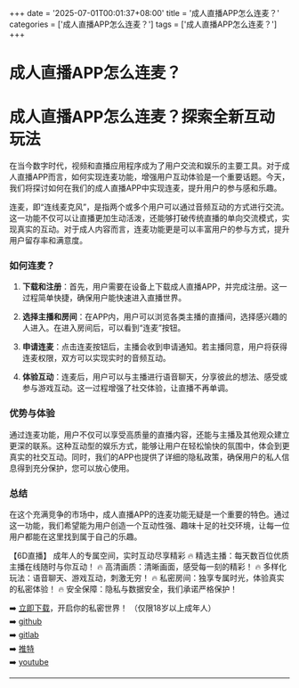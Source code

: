 +++
date = '2025-07-01T00:01:37+08:00'
title = '成人直播APP怎么连麦？'
categories = ['成人直播APP怎么连麦？']
tags = ['成人直播APP怎么连麦？']
+++

# 成人直播APP怎么连麦？

# 成人直播APP怎么连麦？探索全新互动玩法

在当今数字时代，视频和直播应用程序成为了用户交流和娱乐的主要工具。对于成人直播APP而言，如何实现连麦功能，增强用户互动体验是一个重要话题。今天，我们将探讨如何在我们的成人直播APP中实现连麦，提升用户的参与感和乐趣。

连麦，即“连线麦克风”，是指两个或多个用户可以通过音频互动的方式进行交流。这一功能不仅可以让直播更加生动活泼，还能够打破传统直播的单向交流模式，实现真实的互动。对于成人内容而言，连麦功能更是可以丰富用户的参与方式，提升用户留存率和满意度。

### 如何连麦？

1. **下载和注册**：首先，用户需要在设备上下载成人直播APP，并完成注册。这一过程简单快捷，确保用户能快速进入直播世界。

2. **选择主播和房间**：在APP内，用户可以浏览各类主播的直播间，选择感兴趣的人进入。在进入房间后，可以看到“连麦”按钮。

3. **申请连麦**：点击连麦按钮后，主播会收到申请通知。若主播同意，用户将获得连麦权限，双方可以实现实时的音频互动。

4. **体验互动**：连麦后，用户可以与主播进行语音聊天，分享彼此的想法、感受或参与游戏互动。这一过程增强了社交体验，让直播不再单调。

### 优势与体验

通过连麦功能，用户不仅可以享受高质量的直播内容，还能与主播及其他观众建立更深的联系。这种互动型的娱乐方式，能够让用户在轻松愉快的氛围中，体会到更真实的社交互动。同时，我们的APP也提供了详细的隐私政策，确保用户的私人信息得到充分保护，您可以放心使用。

### 总结

在这个充满竞争的市场中，成人直播APP的连麦功能无疑是一个重要的特色。通过这一功能，我们希望能为用户创造一个互动性强、趣味十足的社交环境，让每一位用户都能在这里找到属于自己的乐趣。

【6D直播】
成年人的专属空间，实时互动尽享精彩
🔥 精选主播：每天数百位优质主播在线随时与你互动！
🔥 高清画质：清晰画面，感受每一刻的精彩！
🔥 多样化玩法：语音聊天、游戏互动，刺激无穷！
🔥 私密房间：独享专属时光，体验真实的私密体验！
🔥 安全保障：隐私与数据安全，我们承诺严格保护！

➡️ [立即下载](https://down123.s3.ap-east-1.amazonaws.com/down/down.html?channelCode=blog)，开启你的私密世界！ 
（仅限18岁以上成年人）  
➡️ [github](https://aldult-live.github.io/)  
➡️ [gitlab](https://seo-09598d.gitlab.io/)  
➡️ [推特](https://x.com/wegame33)  
➡️ [youtube](https://www.youtube.com/@6Dlive)  

---
